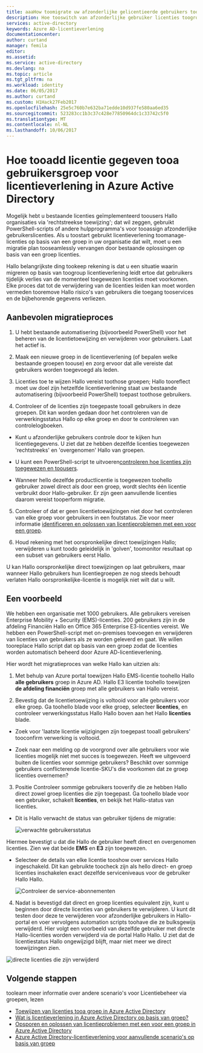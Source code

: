 ```yaml
---
title: aaaHow toomigrate uw afzonderlijke gelicentieerde gebruikers tooa groeperen in Azure Active Directory | Microsoft Docs
description: Hoe tooswitch van afzonderlijke gebruiker licenties toogroup gebaseerde licentieverlening met Azure Active Directory
services: active-directory
keywords: Azure AD-licentieverlening
documentationcenter: 
author: curtand
manager: femila
editor: 
ms.assetid: 
ms.service: active-directory
ms.devlang: na
ms.topic: article
ms.tgt_pltfrm: na
ms.workload: identity
ms.date: 06/05/2017
ms.author: curtand
ms.custom: H1Hack27Feb2017
ms.openlocfilehash: 25e5c760b7e632ba71edde10d937fe580aa6ed35
ms.sourcegitcommit: 523283cc1b3c37c428e77850964dc1c33742c5f0
ms.translationtype: MT
ms.contentlocale: nl-NL
ms.lasthandoff: 10/06/2017
---
```

# <a name="how-tooadd-licensed-users-tooa-group-for-licensing-in-azure-active-directory"></a>Hoe tooadd licentie gegeven tooa gebruikersgroep voor licentieverlening in Azure Active Directory

Mogelijk hebt u bestaande licenties geïmplementeerd toousers Hallo organisaties via 'rechtstreekse toewijzing'; dat wil zeggen, gebruikt PowerShell-scripts of andere hulpprogramma's voor tooassign afzonderlijke gebruikerslicenties. Als u toostart gebruikt licentieverlening toomanage-licenties op basis van een groep in uw organisatie dat wilt, moet u een migratie plan tooseamlessly vervangen door bestaande oplossingen op basis van een groep licenties.

Hallo belangrijkste ding tookeep rekening is dat u een situatie waarin migreren op basis van toogroup licentieverlening leidt ertoe dat gebruikers tijdelijk verlies van de momenteel toegewezen licenties moet voorkomen. Elke proces dat tot de verwijdering van de licenties leiden kan moet worden vermeden tooremove Hallo risico's van gebruikers die toegang tooservices en de bijbehorende gegevens verliezen.

## <a name="recommended-migration-process"></a>Aanbevolen migratieproces

1. U hebt bestaande automatisering (bijvoorbeeld PowerShell) voor het beheren van de licentietoewijzing en verwijderen voor gebruikers. Laat het actief is.

2. Maak een nieuwe groep in de licentieverlening (of bepalen welke bestaande groepen toouse) en zorg ervoor dat alle vereiste dat gebruikers worden toegevoegd als leden.

3. Licenties toe te wijzen Hallo vereist toothose groepen; Hallo tooreflect moet uw doel zijn hetzelfde licentieverlening staat uw bestaande automatisering (bijvoorbeeld PowerShell) toepast toothose gebruikers.

4. Controleer of de licenties zijn toegepaste tooall gebruikers in deze groepen. Dit kan worden gedaan door het controleren van de verwerkingsstatus Hallo op elke groep en door te controleren van controlelogboeken.

  - Kunt u afzonderlijke gebruikers controle door te kijken hun licentiegegevens. U ziet dat ze hebben dezelfde licenties toegewezen 'rechtstreeks' en 'overgenomen' Hallo van groepen.

  - U kunt een PowerShell-script te uitvoeren[controleren hoe licenties zijn toegewezen en toousers](active-directory-licensing-group-advanced.md#use-powershell-to-see-who-has-inherited-and-direct-licenses).

  - Wanneer hello dezelfde productlicentie is toegewezen toohello gebruiker zowel direct als door een groep, wordt slechts één licentie verbruikt door Hallo-gebruiker. Er zijn geen aanvullende licenties daarom vereist tooperform migratie.

5. Controleer of dat er geen licentietoewijzingen niet door het controleren van elke groep voor gebruikers in een foutstatus. Zie voor meer informatie [identificeren en oplossen van licentieproblemen met een voor een groep](active-directory-licensing-group-problem-resolution-azure-portal.md).

6. Houd rekening met het oorspronkelijke direct toewijzingen Hallo; verwijderen u kunt toodo geleidelijk in 'golven', toomonitor resultaat op een subset van gebruikers eerst Hallo.

  U kan Hallo oorspronkelijke direct toewijzingen op laat gebruikers, maar wanneer Hallo gebruikers hun licentiegroepen ze nog steeds behoudt verlaten Hallo oorspronkelijke-licentie is mogelijk niet wilt dat u wilt.

## <a name="an-example"></a>Een voorbeeld

We hebben een organisatie met 1000 gebruikers. Alle gebruikers vereisen Enterprise Mobility + Security (EMS)-licenties. 200 gebruikers zijn in de afdeling Financiën Hallo en Office 365 Enterprise E3-licenties vereist. We hebben een PowerShell-script met on-premises toevoegen en verwijderen van licenties van gebruikers als ze worden geleverd en gaat. We willen tooreplace Hallo script dat op basis van een groep zodat de licenties worden automatisch beheerd door Azure AD-licentieverlening.

Hier wordt het migratieproces van welke Hallo kan uitzien als:

1. Met behulp van Azure portal toewijzen Hallo EMS-licentie toohello Hallo **alle gebruikers** groep in Azure AD. Hallo E3 licentie toohello toewijzen **de afdeling financiën** groep met alle gebruikers van Hallo vereist.

2. Bevestig dat de licentietoewijzing is voltooid voor alle gebruikers voor elke groep. Ga toohello blade voor elke groep, selecteer **licenties**, en controleer verwerkingsstatus Hallo Hallo boven aan het Hallo **licenties** blade.

  - Zoek voor 'laatste licentie wijzigingen zijn toegepast tooall gebruikers' tooconfirm verwerking is voltooid.

  - Zoek naar een melding op de voorgrond over alle gebruikers voor wie licenties mogelijk niet met succes is toegewezen. Heeft we uitgevoerd buiten de licenties voor sommige gebruikers? Beschikt over sommige gebruikers conflicterende licentie-SKU's die voorkomen dat ze groep licenties overnemen?

3. Positie Controleer sommige gebruikers tooverify die ze hebben Hallo direct zowel groep licenties die zijn toegepast. Ga toohello blade voor een gebruiker, schakelt **licenties**, en bekijk het Hallo-status van licenties.

  - Dit is Hallo verwacht de status van gebruiker tijdens de migratie:

      ![verwachte gebruikersstatus](media/active-directory-licensing-group-migration-azure-portal/expected-user-state.png)

  Hiermee bevestigt u dat die Hallo de gebruiker heeft direct en overgenomen licenties. Zien we dat beide **EMS** en **E3** zijn toegewezen.

  - Selecteer de details van elke licentie tooshow over services Hallo ingeschakeld. Dit kan gebruikte toocheck zijn als hello direct- en groep licenties inschakelen exact dezelfde serviceniveaus voor de gebruiker Hallo Hallo.

      ![Controleer de service-abonnementen](media/active-directory-licensing-group-migration-azure-portal/check-service-plans.png)

4. Nadat is bevestigd dat direct en groep licenties equivalent zijn, kunt u beginnen door directe licenties van gebruikers te verwijderen. U kunt dit testen door deze te verwijderen voor afzonderlijke gebruikers in Hallo-portal en voer vervolgens automation scripts toohave die ze bulksgewijs verwijderd. Hier volgt een voorbeeld van dezelfde gebruiker met directe Hallo-licenties worden verwijderd via de portal Hallo Hallo. U ziet dat de licentiestatus Hallo ongewijzigd blijft, maar niet meer we direct toewijzingen zien.

  ![directe licenties die zijn verwijderd](media/active-directory-licensing-group-migration-azure-portal/direct-licenses-removed.png)


## <a name="next-steps"></a>Volgende stappen

toolearn meer informatie over andere scenario's voor Licentiebeheer via groepen, lezen

* [Toewijzen van licenties tooa groep in Azure Active Directory](active-directory-licensing-group-assignment-azure-portal.md)
* [Wat is licentieverlening in Azure Active Directory op basis van groep?](active-directory-licensing-whatis-azure-portal.md)
* [Opsporen en oplossen van licentieproblemen met een voor een groep in Azure Active Directory](active-directory-licensing-group-problem-resolution-azure-portal.md)
* [Azure Active Directory-licentieverlening voor aanvullende scenario's op basis van groep](active-directory-licensing-group-advanced.md)
